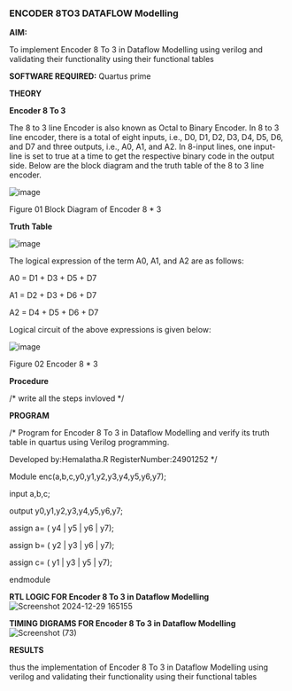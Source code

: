 ### ENCODER 8TO3 DATAFLOW Modelling

**AIM:**

To implement  Encoder 8 To 3 in Dataflow Modelling using verilog and validating their functionality using their functional tables

**SOFTWARE REQUIRED:** Quartus prime

**THEORY**

**Encoder 8 To 3**

The 8 to 3 line Encoder is also known as Octal to Binary Encoder. In 8 to 3 line encoder, there is a total of eight inputs, i.e., D0, D1, D2, D3, D4, D5, D6, and D7 and three outputs, i.e., A0, A1, and A2. In 8-input lines, one input-line is set to true at a time to get the respective binary code in the output side. Below are the block diagram and the truth table of the 8 to 3 line encoder.

![image](https://github.com/naavaneetha/ENCODER8TO3DATAFLOW/assets/154305477/0bc242c1-eb9e-4c47-afe5-30428470efc3)

Figure 01  Block Diagram of Encoder 8 * 3

**Truth Table**

![image](https://github.com/naavaneetha/ENCODER8TO3DATAFLOW/assets/154305477/35496b14-ae6e-4cd1-9abd-d6736b576575)

The logical expression of the term A0, A1, and A2 are as follows:

A0 = D1 + D3 + D5 + D7

A1 = D2 + D3 + D6 + D7

A2 = D4 + D5 + D6 + D7

Logical circuit of the above expressions is given below:

![image](https://github.com/naavaneetha/ENCODER8TO3DATAFLOW/assets/154305477/95acaee6-c873-4c75-89eb-ef09fb158053)

Figure 02  Encoder 8 * 3

**Procedure**

/* write all the steps invloved */

**PROGRAM**

/* Program for Encoder 8 To 3 in Dataflow Modelling and verify its truth table in quartus using Verilog programming. 

Developed by:Hemalatha.R
RegisterNumber:24901252
*/

Module enc(a,b,c,y0,y1,y2,y3,y4,y5,y6,y7);

input a,b,c;

output y0,y1,y2,y3,y4,y5,y6,y7;

assign a= ( y4 | y5 | y6 | y7);

assign b= ( y2 | y3 | y6 | y7);

assign c= ( y1 | y3 | y5 | y7);

endmodule


**RTL LOGIC FOR Encoder 8 To 3 in Dataflow Modelling**
![Screenshot 2024-12-29 165155](https://github.com/user-attachments/assets/badd3dd2-ba81-46e5-bd67-a4f278abc3a3)

**TIMING DIGRAMS FOR Encoder 8 To 3 in Dataflow Modelling**
![Screenshot (73)](https://github.com/user-attachments/assets/4def0ba8-fa2e-4c57-b5d8-29065b4e1f2a)

**RESULTS**

thus the implementation of Encoder 8 To 3 in Dataflow Modelling using verilog and validating their functionality using their functional tables


